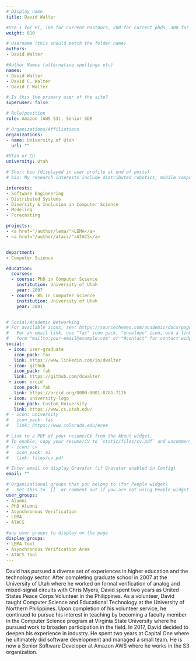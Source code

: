 ```yaml
---
# Display name
title: David Walter

#Use 1 for PI, 100 for Current Postdocs, 200 for current phds, 300 for current masters, 400 for current undergrads, 800 for alum postdocs, 810 for alum phds, 820 for alum masters, and 830 for alum undergrads, 900 for tools, 1000 for projects
weight: 810

# Username (this should match the folder name)
authors:
- David Walter

#Author Names (alternative spellings etc)
names:
- David Walter
- David C. Walter
- David C Walter

# Is this the primary user of the site?
superuser: false

# Role/position
role: Amazon (AWS S3), Senior SDE

# Organizations/Affiliations
organizations:
- name: University of Utah
  url: ""

#Utah or CU
university: Utah

# Short bio (displayed in user profile at end of posts)
# bio: My research interests include distributed robotics, mobile computing and programmable matter.

interests:
- Software Engineering
- Distributed Systems
- Diversity & Inclusion in Computer Science
- Modeling
- Forecasting

projects:
- <a href="/author/lema/">LEMA</a>
- <a href="/author/atacs/">ATACS</a>


department:
- Computer Science

education:
  courses:
  - course: PhD in Computer Science
    institution: University of Utah
    year: 2007
  - course: BS in Computer Science
    institution: University of Utah
    year: 2001


# Social/Academic Networking
# For available icons, see: https://sourcethemes.com/academic/docs/page-builder/#icons
#   For an email link, use "fas" icon pack, "envelope" icon, and a link in the
#   form "mailto:your-email@example.com" or "#contact" for contact widget.
social:
 - icon: user-graduate
   icon_pack: fas
   link: https://www.linkedin.com/in/dwalter
 - icon: github
   icon_pack: fab
   link: https://github.com/dcwalter
 - icon: orcid
   icon_pack: fab
   link: https://orcid.org/0000-0001-8781-7176
 - icon: university-logo
   icon_pack: Custom_University
   link: https://www.cs.utah.edu/
# - icon: university
#   icon_pack: fas
#   link: https://www.colorado.edu/ecee

# Link to a PDF of your resume/CV from the About widget.
# To enable, copy your resume/CV to `static/files/cv.pdf` and uncomment the lines below.
# - icon: cv
#   icon_pack: ai
#   link: files/cv.pdf

# Enter email to display Gravatar (if Gravatar enabled in Config)
email: ""

# Organizational groups that you belong to (for People widget)
#   Set this to `[]` or comment out if you are not using People widget.
user_groups:
- Alumni
- PhD Alumni
- Asynchronous Verification
- LEMA
- ATACS

#any user groups to display on the page
display_groups:
- LEMA Tool
- Asynchronous Verification Area
- ATACS Tool
---
```


David has pursued a diverse set of experiences in higher education and the technology sector.  After completing graduate school in 2007 at the University of Utah  where he worked on formal verification of analog and mixed-signal circuits with Chris Myers, David spent two years as United States Peace Corps Volunteer in the Philippines. As a volunteer, David taught Computer Science and Educational Technology at the University of Northern Philippines.  Upon completion of his volunteer service, he continued to pursue his interest in teaching by becoming a faculty member in the Computer Science program at  Virginia State University where he pursued work to broaden participation in the field. In 2017, David decided to deepen his experience in industry.  He spent two years at Capital One where he ultimately did software development and managed a small team.  He is now a Senior Software Developer at Amazon AWS where he works in the S3 organization.  